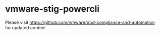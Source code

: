 # vmware-stig-powercli
Please visit https://github.com/vmware/dod-compliance-and-automation for updated content
